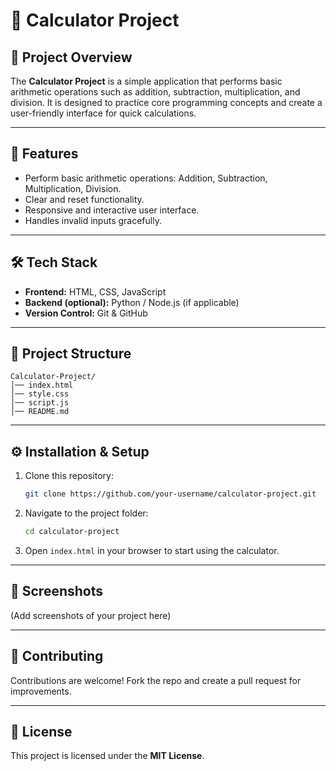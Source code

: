 # 🧮 Calculator Project

## 📌 Project Overview
The **Calculator Project** is a simple application that performs basic arithmetic operations such as addition, subtraction, multiplication, and division. It is designed to practice core programming concepts and create a user-friendly interface for quick calculations.

---

## 🚀 Features
- Perform basic arithmetic operations: Addition, Subtraction, Multiplication, Division.
- Clear and reset functionality.
- Responsive and interactive user interface.
- Handles invalid inputs gracefully.

---

## 🛠️ Tech Stack
- **Frontend:** HTML, CSS, JavaScript  
- **Backend (optional):** Python / Node.js (if applicable)  
- **Version Control:** Git & GitHub  

---

## 📂 Project Structure
```
Calculator-Project/
│── index.html
│── style.css
│── script.js
│── README.md
```

---

## ⚙️ Installation & Setup
1. Clone this repository:
   ```bash
   git clone https://github.com/your-username/calculator-project.git
   ```
2. Navigate to the project folder:
   ```bash
   cd calculator-project
   ```
3. Open `index.html` in your browser to start using the calculator.

---

## 📸 Screenshots
(Add screenshots of your project here)

---

## 🤝 Contributing
Contributions are welcome! Fork the repo and create a pull request for improvements.

---

## 📜 License
This project is licensed under the **MIT License**.

